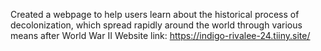 Created a webpage to help users learn about the historical process of decolonization, which spread rapidly around the world through various means after World War II
Website link: https://indigo-rivalee-24.tiiny.site/
